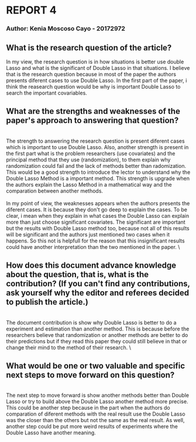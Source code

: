 # REPORT 4
### Author: Kenia Moscoso Cayo - 20172972

## What is the research question of the article? 

In my view, the research question is in how situations is better use double Lasso and what is the significant of Double Lasso in that situations. I believe that is the research question because in most of the paper the authors presents diferent cases to use Double Lasso. In the first part of the paper, i think the reasearch question would be why is important Double Lasso to search the important covariables. 

## What are the strengths and weaknesses of the paper's approach to answering that question?
\
The strength to answering the research question is present diferent cases which is important to use Double Lasso. 
Also, another strength is present in the first part what is the problem researchers (use covariates) and the principal method that they use (randomization), to them explain why randomization could fail and the lack of methods better than radomization. This would be a good strength to introduce the lector to understand why the Double Lasso Method is a important method. This strength is upgrade when the authors explain the Lasso Method in a mathematical way and the comparation between another methods.
\
\
In my point of view, the weaknesses appears when the authors presents the diferent cases. It is because they don't go deep to explain the cases. 
To be clear, i mean when they explain in what cases the Double Lasso can explain more than just choose significant covariates. The significant are important but the results with Double Lasso method too, because not all of this results will be significant and the authors just mentioned two cases when it happens. So this not is helpfull for the reason that this insignificant results could have another interpretation than the two mentioned in the paper. 
\
## How does this document advance knowledge about the question, that is, what is the contribution? (If you can't find any contributions, ask yourself why the editor and referees decided to publish the article.)
\
The document contribution is show why Double Lasso is better to do a experiment and estimation than another method. This is because before the researchers believe that randomization or another methods are better to do their predictions but if they read this paper they could still believe in that or change their mind to the method of their research. 
\
## What would be one or two valuable and specific next steps to move forward on this question?
\
The next step to move forward is show another methods better than Double Lasso or try to build above the Double Lasso another method more precise. This could be another step because in the part when the authors do comparation of diferent methods with the real result use the Double Lasso was the closer than the others but not the same as the real result. 
As well, another step could be put more weird results of experiments where the Double Lasso have another meaning. 
